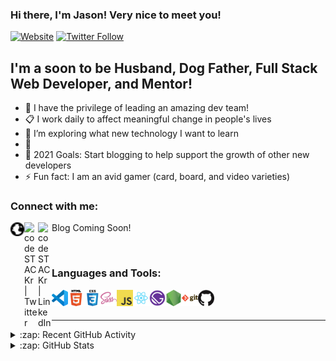 ### Hi there, I'm Jason! Very nice to meet you!

[![Website](https://img.shields.io/website?label=jasonalong.com&style=for-the-badge&url=https%3A%2F%2Fjasonalong.com)](http://jasonalong.com)
[![Twitter Follow](https://img.shields.io/twitter/follow/jlong5795?color=1DA1F2&logo=twitter&style=for-the-badge)](https://twitter.com/intent/follow?original_referer=https%3A%2F%2Fgithub.com%2Fjlong5795&screen_name=jlong5795)

## I'm a soon to be Husband, Dog Father, Full Stack Web Developer, and Mentor!

- 🔭 I have the privilege of leading an amazing dev team!
- 📋 I work daily to affect meaningful change in people's lives
- 🌱 I’m exploring what new technology I want to learn
- 👯 
- 🥅 2021 Goals: Start blogging to help support the growth of other new developers
- ⚡ Fun fact: I am an avid gamer (card, board, and video varieties)

### Connect with me:

[<img align="left" alt="codeSTACKr.com" width="22px" src="https://raw.githubusercontent.com/iconic/open-iconic/master/svg/globe.svg" />][website]
[<img align="left" alt="codeSTACKr | Twitter" width="22px" src="https://cdn.jsdelivr.net/npm/simple-icons@v3/icons/twitter.svg" />][twitter]
[<img align="left" alt="codeSTACKr | LinkedIn" width="22px" src="https://cdn.jsdelivr.net/npm/simple-icons@v3/icons/linkedin.svg" />][linkedin]
Blog Coming Soon!

<br />

### Languages and Tools:
<img align="left" alt="Visual Studio Code" width="26px" src="https://raw.githubusercontent.com/github/explore/80688e429a7d4ef2fca1e82350fe8e3517d3494d/topics/visual-studio-code/visual-studio-code.png" />
<img align="left" alt="HTML5" width="26px" src="https://raw.githubusercontent.com/github/explore/80688e429a7d4ef2fca1e82350fe8e3517d3494d/topics/html/html.png" />
<img align="left" alt="CSS3" width="26px" src="https://raw.githubusercontent.com/github/explore/80688e429a7d4ef2fca1e82350fe8e3517d3494d/topics/css/css.png" />
<img align="left" alt="Sass" width="26px" src="https://raw.githubusercontent.com/github/explore/80688e429a7d4ef2fca1e82350fe8e3517d3494d/topics/sass/sass.png" />
<img align="left" alt="JavaScript" width="26px" src="https://raw.githubusercontent.com/github/explore/80688e429a7d4ef2fca1e82350fe8e3517d3494d/topics/javascript/javascript.png" />
<img align="left" alt="React" width="26px" src="https://raw.githubusercontent.com/github/explore/80688e429a7d4ef2fca1e82350fe8e3517d3494d/topics/react/react.png" />
<img align="left" alt="Gatsby" width="26px" src="https://raw.githubusercontent.com/github/explore/e94815998e4e0713912fed477a1f346ec04c3da2/topics/gatsby/gatsby.png" />
<img align="left" alt="Node.js" width="26px" src="https://raw.githubusercontent.com/github/explore/80688e429a7d4ef2fca1e82350fe8e3517d3494d/topics/nodejs/nodejs.png" />
<img align="left" alt="Git" width="26px" src="https://raw.githubusercontent.com/github/explore/80688e429a7d4ef2fca1e82350fe8e3517d3494d/topics/git/git.png" />
<img align="left" alt="GitHub" width="26px" src="https://raw.githubusercontent.com/github/explore/78df643247d429f6cc873026c0622819ad797942/topics/github/github.png" />

<br />
<br />

---

<details>
  <summary>:zap: Recent GitHub Activity</summary>
  
<!--START_SECTION:activity-->
1. 🎉 Merged PR [#172](https://github.com/story-squad/clash-of-the-pencils-web/pull/172) in [story-squad/clash-of-the-pencils-web](https://github.com/story-squad/clash-of-the-pencils-web)
2. 🎉 Merged PR [#109](https://github.com/story-squad/clash-api-node/pull/109) in [story-squad/clash-api-node](https://github.com/story-squad/clash-api-node)
3. 🎉 Merged PR [#107](https://github.com/story-squad/clash-api-node/pull/107) in [story-squad/clash-api-node](https://github.com/story-squad/clash-api-node)
4. 💪 Opened PR [#109](https://github.com/story-squad/clash-api-node/pull/109) in [story-squad/clash-api-node](https://github.com/story-squad/clash-api-node)
5. 🎉 Merged PR [#168](https://github.com/story-squad/clash-of-the-pencils-web/pull/168) in [story-squad/clash-of-the-pencils-web](https://github.com/story-squad/clash-of-the-pencils-web)
<!--END_SECTION:activity-->

</details>

<details>
  <summary>:zap: GitHub Stats</summary>

[![Jason's GitHub stats](https://github-readme-stats.vercel.app/api?username=jlong5795&show_icons=true&hide_border=true&count_private=true&theme=onedark)](https://github.com/anuraghazra/github-readme-stats)

</details>

[website]: http://jasonalong.com
[twitter]: https://twitter.com/jlong5795
[linkedin]: https://www.linkedin.com/in/jasonlong1231/
